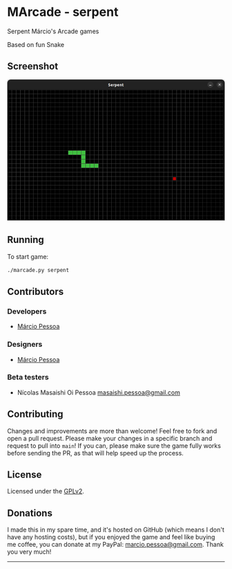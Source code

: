 # MArcade - serpent

Serpent Márcio's Arcade games

Based on fun Snake

## Screenshot

![serpent](../Screenshots/serpent.png)

<!-- ## Videos

Watch on [YouTube]. -->

## Running

To start game:

``` bash
./marcade.py serpent
```

## Contributors

### Developers

- [Márcio Pessoa](https://github.com/marcio-pessoa)

### Designers

- [Márcio Pessoa](https://github.com/marcio-pessoa)

### Beta testers

- Nícolas Masaishi Oi Pessoa <masaishi.pessoa@gmail.com>

## Contributing

Changes and improvements are more than welcome! Feel free to fork and open a pull request. Please make your changes in a specific branch and request to pull into `main`! If you can, please make sure the game fully works before sending the PR, as that will help speed up the process.

## License

Licensed under the [GPLv2](LICENSE).

## Donations

I made this in my spare time, and it's hosted on GitHub (which means I don't have any hosting costs), but if you enjoyed the game and feel like buying me coffee, you can donate at my PayPal: marcio.pessoa@gmail.com. Thank you very much!

---
<!-- [YouTube]: https://youtu.be/T_esCvHf8K4 -->
